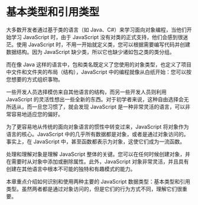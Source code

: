 # 基本类型和引用类型

大多数开发者通过基于类的语言（如 Java、C#）来学习面向对象编程，当他们开始学习 JavaScript 时，由于 JavaScript 没有对类的正式支持，他们会感到很迷茫。使用 JavaScript 时，不用一开始就定义类，您可以根据需要编写代码并创建数据结构。因为 JavaScript 缺少类，所以它也缺少诸如包之类的类分组。

而在像 Java 这样的语言中，包和类名既定义了您使用的对象类型，也定义了项目中文件和文件夹的布局（结构），JavaScript 中的编程就像从白纸开始：您可以按您想要的方式组织事物。

一些开发人员选择模仿来自其他语言的结构，而另一些开发人员则利用 JavaScript 的灵活性想出一些全新的东西。对于初学者来说，这种自由选择会无所适从，而一旦您习惯了，就会发现 JavaScript 是一种非常灵活的语言，可以非常容易地适应您的偏好。

为了更容易地从传统的面向对象语言的惯性中转变过来，JavaScript 将对象作为语言的核心。JavaScript 中的几乎所有数据都是对象，或者是通过对象访问的。事实上，在 JavaScript 中，甚至函数都表示为对象，这使它们成为一流函数。

处理和理解对象是理解 JavaScript 整体的关键。您可以在任何时候创建对象，并在需要时从对象中添加或删除属性。此外，JavaScript 对象非常灵活，并且具有创建在其他语言中根本不可能的独特和有趣模式的能力。

本章重点介绍如何识别和使用两种主要的 JavaScript 数据类型：基本类型和引用类型。虽然两者都是通过对象访问的，但是它们的行为方式不同，理解它们很重要。